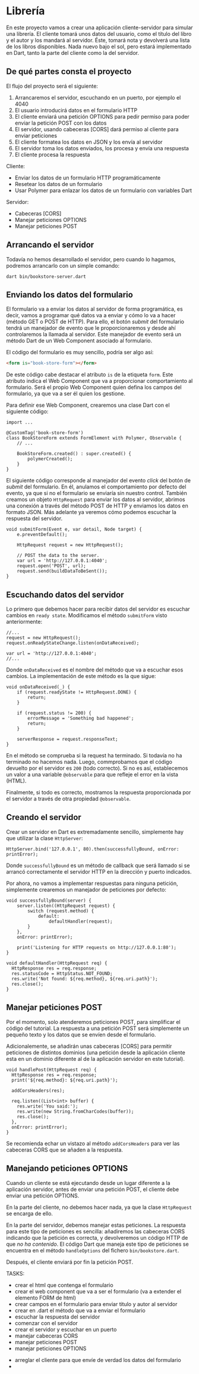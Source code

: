 # Librería

En este proyecto vamos a crear una aplicación cliente-servidor para simular
una librería. El cliente tomará unos datos del usuario, como el título del
libro y el autor y los mandará al servidor. Éste, tomará nota y devolverá
una lista de los libros disponibles. Nada nuevo bajo el sol, pero estará
implementado en Dart, tanto la parte del cliente como la del servidor.

## De qué partes consta el proyecto

El flujo del proyecto será el siguiente:

1. Arrancaremos el servidor, escuchando en un puerto, por ejemplo el 4040
2. El usuario introducirá datos en el formulario HTTP
3. El cliente enviará una petición OPTIONS para pedir permiso para poder
enviar la petición POST con los datos
4. El servidor, usando cabeceras [CORS] dará permiso al cliente para
enviar peticiones
5. El cliente formatea los datos en JSON y los envía al servidor
6. El servidor toma los datos enviados, los procesa y envía una
respuesta
7. El cliente procesa la respuesta 

Cliente:

- Enviar los datos de un formulario HTTP programáticamente
- Resetear los datos de un formulario
- Usar Polymer para enlazar los datos de un formulario con variables Dart

Servidor:

- Cabeceras [CORS]
- Manejar peticiones OPTIONS
- Manejar peticiones POST

## Arrancando el servidor

Todavía no hemos desarrollado el servidor, pero cuando lo hagamos, podremos
arrancarlo con un simple comando:

```
dart bin/bookstore-server.dart
```

## Enviando los datos del formulario

El formulario va a enviar los datos al servidor de forma programática, es decir,
vamos a programar qué datos va a enviar y cómo lo va a hacer (método GET o POST
de HTTP). Para ello, el botón *submit* del formulario tendrá un manejador
de evento que le proporcionaremos y desde ahí controlaremos la llamada al
servidor. Este manejador de evento será un método Dart de un Web Component
asociado al formulario.

El código del formulario es muy sencillo, podría ser algo así:

``` html
<form is="book-store-form"></form>
```

De este código cabe destacar el atributo `is` de la etiqueta `form`. Este atributo
indica el Web Component que va a proporcionar comportamiento al formulario. Será
el propio Web Component quien defina los campos del formulario, ya que va a ser
él quien los gestione.

Para definir ese Web Component, crearemos una clase Dart con el siguiente
código:

```
import ...

@CustomTag('book-store-form')
class BookStoreForm extends FormElement with Polymer, Observable {
    // ...

    BookStoreForm.created() : super.created() { 
        polymerCreated();
    }
}

```

El siguiente código corresponde al manejador del evento *click* del botón de
*submit* del formulario. En él, anulamos el comportamiento por defecto del
evento, ya que si no el formulario se enviaría sin nuestro control. También
creamos un objeto `HttpRequest` para enviar los datos al servidor, abrimos
una conexión a través del método POST de HTTP y enviamos los datos en formato
JSON. Más adelante ya veremos cómo podemos escuchar la respuesta del servidor.

```
void submitForm(Event e, var detail, Node target) {
    e.preventDefault();
       
    HttpRequest request = new HttpRequest();

    // POST the data to the server.
    var url = 'http://127.0.0.1:4040';
    request.open('POST', url);
    request.send(buildDataToBeSent());
}
```

## Escuchando datos del servidor

Lo primero que debemos hacer para recibir datos del servidor es escuchar cambios
en `ready state`. Modificamos el método `submitForm` visto anteriormente:

```
//...
request = new HttpRequest();
request.onReadyStateChange.listen(onDataReceived);

var url = 'http://127.0.0.1:4040';
//...
```

Donde `onDataReceived` es el nombre del método que va a escuchar esos cambios.
La implementación de este método es la que sigue:

```
void onDataReceived(_) {
    if (request.readyState != HttpRequest.DONE) {
        return;
    }

    if (request.status != 200) {
        errorMessage = 'Something bad happened';
        return;
    }

    serverResponse = request.responseText;
}
```

En el método se comprueba si la request ha terminado. Si todavía no ha terminado
no hacemos nada. Luego, commprobamos que el código devuelto por el servidor es
`200` (todo correcto). Si no es así, establecemos un valor a una variable
`@observable` para que refleje el error en la vista (HTML). 

Finalmente, si todo es correcto, mostramos la respuesta proporcionada por el
servidor a través de otra propiedad `@observable`.

## Creando el servidor

Crear un servidor en Dart es extremadamente sencillo, simplemente hay que
utilizar la clase `HttpServer`:

```
HttpServer.bind('127.0.0.1', 80).then(successfullyBound, onError: printError);
``` 

Donde `successfullyBound` es un método de callback que será llamado si se
arrancó correctamente el servidor HTTP en la dirección y puerto indicados.

Por ahora, no vamos a implementar respuestas para ninguna petición, simplemente
crearemos un manejador de peticiones por defecto:

```
void successfullyBound(server) {
    server.listen((HttpRequest request) {
        switch (request.method) {
            default:
                defaultHandler(request);
        }
    },
    onError: printError);
    
    print('Listening for HTTP requests on http://127.0.0.1:80');
}

void defaultHandler(HttpRequest req) {
  HttpResponse res = req.response;
  res.statusCode = HttpStatus.NOT_FOUND;
  res.write('Not found: ${req.method}, ${req.uri.path}');
  res.close();
}
```

## Manejar peticiones POST

Por el momento, solo atenderemos peticiones POST, para simplificar el código del
tutorial. La respuesta a una petición POST será simplemente un pequeño texto y
los datos que se envíen desde el formulario.

Adicionalemente, se añadirán unas cabeceras [CORS] para permitir peticiones de
distintos dominios (una petición desde la aplicación cliente esta en un
dominio diferente al de la aplicación servidor en este tutorial).

```
void handlePost(HttpRequest req) {
  HttpResponse res = req.response;
  print('${req.method}: ${req.uri.path}');
  
  addCorsHeaders(res);
  
  req.listen((List<int> buffer) {
    res.write('You said:');
    res.write(new String.fromCharCodes(buffer));
    res.close();
  },
  onError: printError);
}
```

Se recomienda echar un vistazo al método `addCorsHeaders` para ver las cabeceras
CORS que se añaden a la respuesta.

## Manejando peticiones OPTIONS

Cuando un cliente se está ejecutando desde un lugar diferente a la aplicación
servidor, antes de enviar una petición POST, el cliente debe enviar una petición
OPTIONS. 

En la parte del cliente, no debemos hacer nada, ya que la clase `HttpRequest` se
encarga de ello.

En la parte del servidor, debemos manejar estas peticiones. La respuesta para este
tipo de peticiones es sencilla: añadiremos las cabeceras CORS indicando que la
petición es correcta, y devolveremos un código HTTP de que *no ha contenido*. El
código Dart que maneja este tipo de peticiones se encuentra en el método
`handleOptions` del fichero `bin/bookstore.dart`.

Después, el cliente enviará por fin la petición POST.










TASKS:
+ crear el html que contenga el formulario
+ crear el web component que va a ser el formulario (va a extender el elemento FORM de html)
+ crear campos en el formulario para enviar titulo y autor al servidor
+ crear en .dart el método que va a enviar el formulario
+ escuchar la respuesta del servidor
+ comenzar con el servidor
+ crear el servidor y escuchar en un puerto
+ manejar cabeceras CORS
+ manejar peticiones POST
+ manejar peticiones OPTIONS
- arreglar el cliente para que envíe de verdad los datos del formulario
- 

